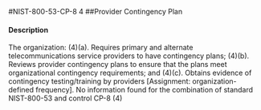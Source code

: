 #NIST-800-53-CP-8 4
##Provider Contingency Plan
#### Description
The organization:
   (4)(a).  Requires primary and alternate telecommunications service providers to have contingency plans;
   (4)(b).  Reviews provider contingency plans to ensure that the plans meet organizational contingency requirements; and
   (4)(c).  Obtains evidence of contingency testing/training by providers [Assignment: organization-defined frequency].
No information found for the combination of standard NIST-800-53 and control CP-8 (4)
